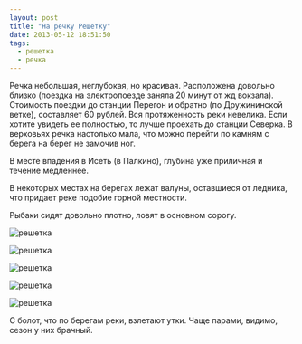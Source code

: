 ```yaml
---
layout: post
title: "На речку Решетку"
date: 2013-05-12 18:51:50
tags:
  - решетка
  - речка
---
```

Речка небольшая, неглубокая, но красивая. Расположена довольно близко
(поездка на электропоезде заняла 20 минут от жд вокзала). Стоимость
поездки до станции Перегон и обратно (по Дружининской ветке), составляет
60 рублей. Вся протяженность реки невелика. Если хотите увидеть ее
полностью, то лучше проехать до станции Северка. В верховьях речка
настолько мала, что можно перейти по камням с берега на берег не замочив
ног.

В месте впадения в Исеть (в Палкино), глубина уже приличная и течение
медленнее.

В некоторых местах на берегах лежат валуны, оставшиеся от ледника, что
придает реке подобие горной местности.

Рыбаки сидят довольно плотно, ловят в основном сорогу.

![решетка](http://fishingguru.ru/uploads/images/00/00/01/2013/05/12/09f914.jpg)

![решетка](http://fishingguru.ru/uploads/images/00/00/01/2013/05/12/bbc196.jpg)

![решетка](http://fishingguru.ru/uploads/images/00/00/01/2013/05/12/2d9014.jpg)

![решетка](http://fishingguru.ru/uploads/images/00/00/01/2013/05/12/474b6f.jpg)

![решетка](http://fishingguru.ru/uploads/images/00/00/01/2013/05/12/7abf73.jpg)

С болот, что по берегам реки, взлетают утки. Чаще парами, видимо, сезон
у них брачный.
